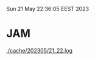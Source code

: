 Sun 21 May 22:36:05 EEST 2023
# JAM
<a href='./cache/202305/21_22.log'>./cache/202305/21_22.log</a>

